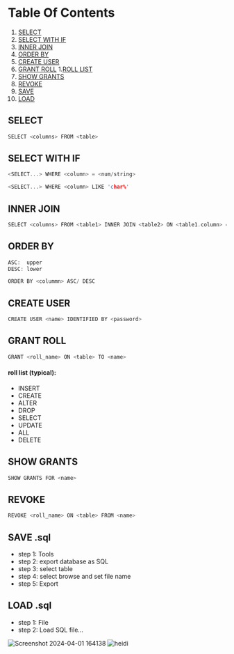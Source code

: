 #    Table Of Contents
1. [SELECT](#part1)
2. [SELECT WITH IF](#part2)
3. [INNER JOIN](#part3)
4. [ORDER BY](#part4)
5. [CREATE USER](#part5)
6. [GRANT ROLL](#part6) 
    1.[ROLL LIST](#part6.1)
8. [SHOW GRANTS](#part7)
9. [REVOKE](#part8)
10. [SAVE](#part9)
11. [LOAD](#part10)

<a name="part1"></a>
##    SELECT 
```cpp
SELECT <columns> FROM <table>
```

<a name="part2"></a>
##    SELECT WITH IF 
```cpp
<SELECT...> WHERE <column> = <num/string> 
```

```cpp
<SELECT...> WHERE <column> LIKE 'char%'
```

<a name="part3"></a>
##    INNER JOIN
```cpp
SELECT <columns> FROM <table1> INNER JOIN <table2> ON <table1.column> = <table2.column> INNER JOIN... 
```

<a name="part4"></a>
##    ORDER BY
```cpp
ASC:  upper
DESC: lower
```

```cpp
ORDER BY <colummn> ASC/ DESC
```

<a name="part5"></a>
##    CREATE USER
```cpp
CREATE USER <name> IDENTIFIED BY <password>
```

<a name="part6"></a>
##    GRANT ROLL
```cpp
GRANT <roll_name> ON <table> TO <name>
```

<a name="part6.1"></a>
#### roll list (typical):
* INSERT
* CREATE
* ALTER
* DROP
* SELECT
* UPDATE
* ALL
* DELETE

<a name="part7"></a>
##   SHOW GRANTS
```cpp
SHOW GRANTS FOR <name>
```

<a name="part8"></a>
##    REVOKE
```cpp
REVOKE <roll_name> ON <table> FROM <name>    
```

<a name="part9"></a>
##    SAVE .sql
* step 1: Tools
* step 2: export database as SQL
* step 3: select table
* step 4: select browse and set file name
* step 5: Export

<a name="part10"></a>
##    LOAD .sql
* step 1: File
* step 2: Load SQL file...

![Screenshot 2024-04-01 164138](https://hackmd.io/_uploads/rJolzW_JR.png)
![heidi](https://hackmd.io/_uploads/SkkYzZOyR.jpg)

